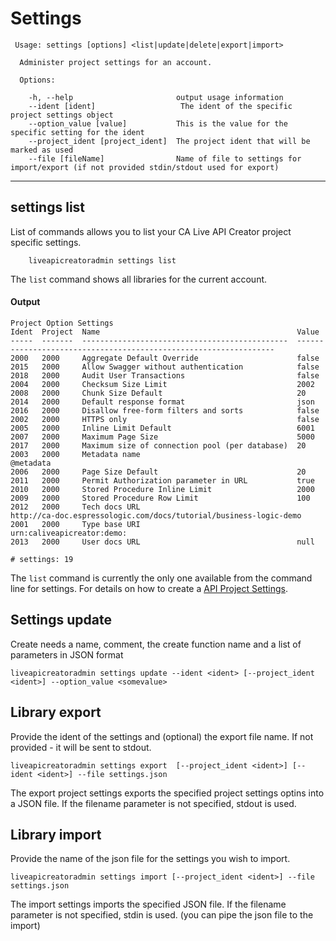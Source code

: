 # Settings

```
 Usage: settings [options] <list|update|delete|export|import>

  Administer project settings for an account.

  Options:

    -h, --help                       output usage information
    --ident [ident]                   The ident of the specific project settings object
    --option_value [value]           This is the value for the specific setting for the ident
    --project_ident [project_ident]  The project ident that will be marked as used
    --file [fileName]                Name of file to settings for import/export (if not provided stdin/stdout used for export)
```


***
## settings list
List of commands allows you to list your CA Live API Creator project specific settings. 

```
    liveapicreatoradmin settings list
```

The `list` command shows all libraries for the current account.

#### Output
```
Project Option Settings                                                                                                                                
Ident  Project  Name                                            Value                                                            
-----  -------  ----------------------------------------------  -----------------------------------------------------------------
2000   2000     Aggregate Default Override                      false                                                            
2015   2000     Allow Swagger without authentication            false                                                            
2018   2000     Audit User Transactions                         false                                                            
2004   2000     Checksum Size Limit                             2002                                                             
2008   2000     Chunk Size Default                              20                                                               
2014   2000     Default response format                         json                                                             
2016   2000     Disallow free-form filters and sorts            false                                                            
2002   2000     HTTPS only                                      false                                                            
2005   2000     Inline Limit Default                            6001                                                             
2007   2000     Maximum Page Size                               5000                                                             
2017   2000     Maximum size of connection pool (per database)  20                                                               
2003   2000     Metadata name                                   @metadata                                                        
2006   2000     Page Size Default                               20                                                               
2011   2000     Permit Authorization parameter in URL           true                                                             
2010   2000     Stored Procedure Inline Limit                   2000                                                             
2009   2000     Stored Procedure Row Limit                      100                                                              
2012   2000     Tech docs URL                                   http://ca-doc.espressologic.com/docs/tutorial/business-logic-demo
2001   2000     Type base URI                                   urn:caliveapicreator:demo:                                       
2013   2000     User docs URL                                   null                                                             

# settings: 19                                                                                                                           
```

The `list` command is currently the only one available from the command line for
settings. For details on how to create a [API Project Settings](http://ca-doc.espressologic.com/docs/logic-designer/create/api-properties).

## Settings update
Create needs a name, comment, the create function name and a list of parameters in JSON format 
```
liveapicreatoradmin settings update --ident <ident> [--project_ident <ident>] --option_value <somevalue>
```

## Library export
Provide the ident of the settings and (optional) the export file name. If not provided - it will be sent to stdout.
```
liveapicreatoradmin settings export  [--project_ident <ident>] [--ident <ident>] --file settings.json
```
The export project settings exports the specified project settings optins into a JSON file. If the filename parameter is not specified, stdout is used.

## Library import
Provide the name of the json file for the settings you wish to import.
```
liveapicreatoradmin settings import [--project_ident <ident>] --file settings.json
```
The import settings imports the specified JSON file. If the filename parameter is not specified, stdin is used. (you can pipe the json file to the import)



